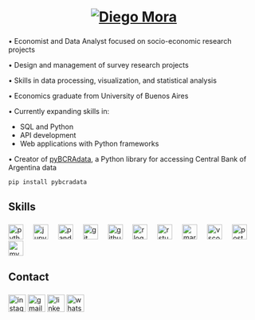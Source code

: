 <h1 align="center">
  <a href="https://github.com/morabdiego">
    <picture>
      <source media="(prefers-color-scheme: dark)" srcset="https://readme-typing-svg.herokuapp.com?font=Montserrat&weight=700&size=50&pause=1000&color=FFFFFF&center=true&vCenter=true&random=false&width=600&lines=Diego+Mora">
      <source media="(prefers-color-scheme: light)" srcset="https://readme-typing-svg.herokuapp.com?font=Montserrat&weight=700&size=50&pause=1000&color=000000&center=true&vCenter=true&random=false&width=600&lines=Diego+Mora">
      <img src="https://readme-typing-svg.herokuapp.com?font=Montserrat&weight=700&size=50&pause=1000&color=000000&center=true&vCenter=true&random=false&width=600&lines=Diego+Mora" alt="Diego Mora" />
    </picture>
  </a>
</h1>

###

<p align="left">
• Economist and Data Analyst focused on socio-economic research projects

• Design and management of survey research projects

• Skills in data processing, visualization, and statistical analysis

• Economics graduate from University of Buenos Aires

• Currently expanding skills in:
  - SQL and Python
  - API development
  - Web applications with Python frameworks

• Creator of <a href="https://pypi.org/project/pybcradata/" target="_blank">pyBCRAdata</a>, a Python library for accessing Central Bank of Argentina data
</p>

```bash
pip install pybcradata
```

###

<h2 align="left">Skills</h2>


###

<div align="left">
  <a href="https://www.python.org/" target="_blank"><img src="https://cdn.jsdelivr.net/gh/devicons/devicon/icons/python/python-original.svg" height="30" alt="python logo"  /></a>
  <img width="12" />
  <a href="https://jupyter.org/" target="_blank"><img src="https://cdn.jsdelivr.net/gh/devicons/devicon/icons/jupyter/jupyter-original.svg" height="30" alt="jupyter logo"  /></a>
  <img width="12" />
  <a href="https://pandas.pydata.org/" target="_blank"><img src="https://cdn.jsdelivr.net/gh/devicons/devicon/icons/pandas/pandas-original.svg" height="30" alt="pandas logo"  /></a>
  <img width="12" />
  <a href="https://git-scm.com/" target="_blank"><img src="https://cdn.jsdelivr.net/gh/devicons/devicon/icons/git/git-original.svg" height="30" alt="git logo"  /></a>
  <img width="12" />
  <a href="https://github.com/" target="_blank"><img src="https://cdn.jsdelivr.net/gh/devicons/devicon/icons/github/github-original.svg" height="30" alt="github logo"  /></a>
  <img width="12" />
  <a href="https://www.r-project.org/" target="_blank"><img src="https://cdn.jsdelivr.net/gh/devicons/devicon/icons/r/r-original.svg" height="30" alt="r logo"  /></a>
  <img width="12" />
  <a href="https://www.rstudio.com/" target="_blank"><img src="https://cdn.jsdelivr.net/gh/devicons/devicon/icons/rstudio/rstudio-original.svg" height="30" alt="rstudio logo"  /></a>
  <img width="12" />
  <a href="https://www.markdownguide.org/" target="_blank"><img src="https://cdn.jsdelivr.net/gh/devicons/devicon/icons/markdown/markdown-original.svg" height="30" alt="markdown logo"  /></a>
  <img width="12" />
  <a href="https://code.visualstudio.com/" target="_blank"><img src="https://cdn.jsdelivr.net/gh/devicons/devicon/icons/vscode/vscode-original.svg" height="30" alt="vscode logo"  /></a>
  <img width="12" />
  <a href="https://www.postgresql.org/" target="_blank"><img src="https://cdn.jsdelivr.net/gh/devicons/devicon/icons/postgresql/postgresql-original.svg" height="30" alt="postgresql logo"  /></a>
  <img width="12" />
  <a href="https://www.mysql.com/" target="_blank"><img src="https://cdn.jsdelivr.net/gh/devicons/devicon/icons/mysql/mysql-original.svg" height="30" alt="mysql logo"  /></a>
</div>

###

<h2 align="left">Contact</h2>


###

<div align="left">
  <a href="https://instagram.com/morabdiego" target="_blank"><img src="https://img.shields.io/static/v1?message=Instagram&logo=instagram&label=&color=E4405F&logoColor=white&labelColor=&style=for-the-badge" height="35" alt="instagram logo"  /></a>
  <a href="mailto:morabdiego@gmail.com" target="_blank"><img src="https://img.shields.io/static/v1?message=Gmail&logo=gmail&label=&color=D14836&logoColor=white&labelColor=&style=for-the-badge" height="35" alt="gmail logo"  /></a>
  <a href="https://linkedin.com/in/morabdiego" target="_blank"><img src="https://img.shields.io/static/v1?message=LinkedIn&logo=linkedin&label=&color=0077B5&logoColor=white&labelColor=&style=for-the-badge" height="35" alt="linkedin logo"  /></a>
  <a href="https://wa.me/5491122504637" target="_blank"><img src="https://camo.githubusercontent.com/0ee66c3a88fcdfaad7c6fb00fc9d7be6af4feeac326d1a138de0da372c6b07d3/68747470733a2f2f696d672e736869656c64732e696f2f7374617469632f76313f6d6573736167653d5768617473617070266c6f676f3d7768617473617070266c6162656c3d26636f6c6f723d323544333636266c6f676f436f6c6f723d7768697465266c6162656c436f6c6f723d267374796c653d666f722d7468652d6261646765" height="35" alt="whatsapp logo"  /></a>
</div>

###
